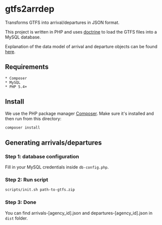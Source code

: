 # gtfs2arrdep
Transforms GTFS into arrival/departures in JSON format.

This project is written in PHP and uses [doctrine](http://www.doctrine-project.org/) to load the GTFS files into a MySQL database.

Explanation of the data model of arrival and departure objects can be found [here](https://github.com/linkedconnections/arrdep2connections#1-arrival-objects-and-departure-objects).

## Requirements

    * Composer
    * MySQL
    * PHP 5.4+

## Install

We use the PHP package manager [Composer](http://getcomposer.org). Make sure it's installed and then run from this directory:

```bash
composer install
```

## Generating arrivals/departures

### Step 1: database configuration

Fill in your MySQL credentials inside ```db-config.php```.

### Step 2: Run script

```bash
scripts/init.sh path-to-gtfs.zip
```

### Step 3: Done

You can find arrivals-[agency_id].json and departures-[agency_id].json in ```dist``` folder.
